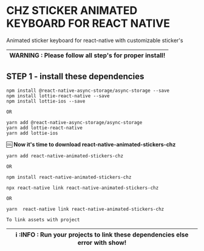 # CHZ STICKER ANIMATED KEYBOARD FOR REACT NATIVE
Animated sticker keyboard for react-native with customizable sticker's

| **WARNING** : Please follow all step's for proper install! |
| --- |

## STEP 1 - install these dependencies

```
npm install @react-native-async-storage/async-storage --save
npm install lottie-react-native --save
npm install lottie-ios --save

OR

yarn add @react-native-async-storage/async-storage
yarn add lottie-react-native
yarn add lottie-ios

```
:cool: **Now it's time to download react-native-animated-stickers-chz**

```
yarn add react-native-animated-stickers-chz

OR

npm install react-native-animated-stickers-chz

npx react-native link react-native-animated-stickers-chz

OR

yarn  react-native link react-native-animated-stickers-chz

To link assets with project

```
| ℹ️ :**INFO** : Run your projects to link these dependencies else error with show! |
| --- |
